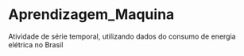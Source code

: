 # Aprendizagem_Maquina
Atividade de série temporal, utilizando dados do consumo de energia elétrica no Brasil
